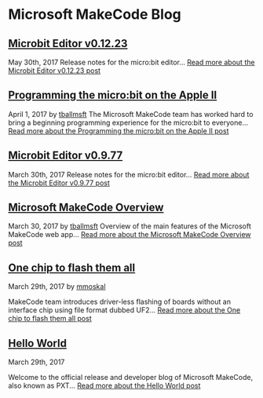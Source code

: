 # Microsoft MakeCode Blog

## [Microbit Editor v0.12.23](/blog/microbit/v0.12.23)
May 30th, 2017
Release notes for the micro:bit editor...
[Read more about the Microbit Editor v0.12.23 post](/blog/microbit/v0.12.23)

## [Programming the micro:bit on the Apple II](/blog/appleII)
April 1, 2017 by [tballmsft](https://github.com/tballmsft)
The Microsoft MakeCode team has worked hard to bring a beginning programming experience
for the micro:bit to everyone...
[Read more about the Programming the micro:bit on the Apple II post](/blog/appleII)

## [Microbit Editor v0.9.77](/blog/microbit/v0.9.77)
March 30th, 2017
Release notes for the micro:bit editor...
[Read more about the Microbit Editor v0.9.77 post](/blog/microbit/v0.9.77)

## [Microsoft MakeCode Overview](/blog/makecode-overview)
March 30, 2017 by [tballmsft](https://github.com/tballmsft)
Overview of the main features of the Microsoft MakeCode web app...
[Read more about the Microsoft MakeCode Overview post](/blog/makecode-overview)

## [One chip to flash them all](/blog/one-chip-to-flash-them-all)
March 29th, 2017 by [mmoskal](https://github.com/mmoskal)

MakeCode team introduces driver-less flashing of boards without an interface chip
using file format dubbed UF2...
[Read more about the One chip to flash them all post](/blog/one-chip-to-flash-them-all)

## [Hello World](/blog/hello-world)
March 29th, 2017

Welcome to the official release and developer blog of Microsoft MakeCode, also known as PXT...
[Read more about the Hello World post](/blog/hello-world)


